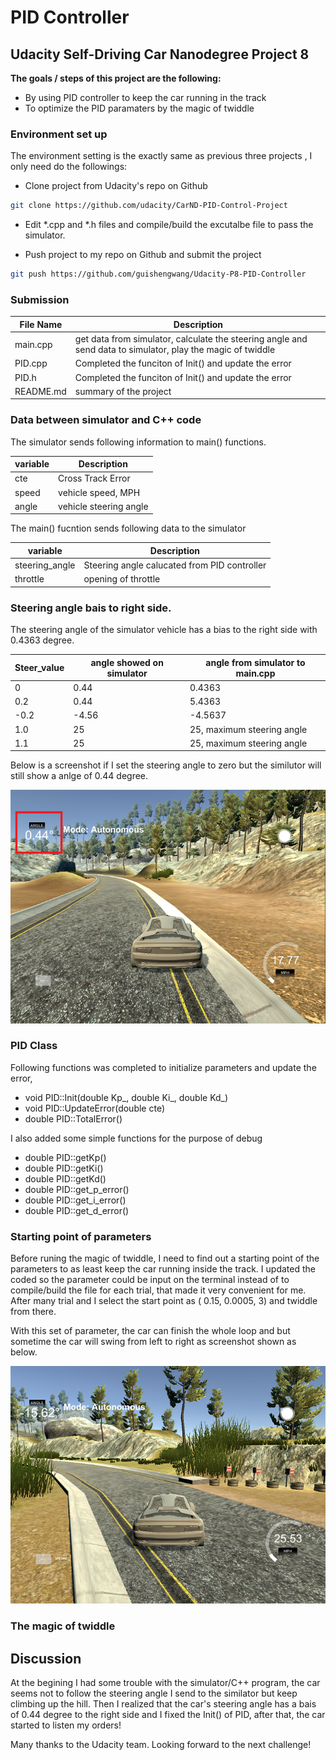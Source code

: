 #  **PID Controller** 
## Udacity Self-Driving Car Nanodegree Project 8


**The goals / steps of this project are the following:**

* By using PID controller to keep the car running in the track 
* To optimize the PID paramaters by the magic of twiddle

[//]: # (Image References)

[image1]: ./images/way_points.png "way points"
[image2]: ./images/offset.png "offset"
[image3]: ./images/start.png "start"

###  Environment set up

The environment setting is the exactly same as previous three projects , I only need do the followings: 

* Clone project from Udacity's repo on Github
```sh
git clone https://github.com/udacity/CarND-PID-Control-Project
```

* Edit *.cpp and *.h files and compile/build the excutalbe file to pass the simulator.

* Push project to my repo on Github and submit the project
```sh
git push https://github.com/guishengwang/Udacity-P8-PID-Controller
```


### Submission

File Name | Description
----------|-----------
main.cpp  | get data from simulator, calculate the steering angle and send data to simulator, play the magic of twiddle
PID.cpp| Completed the funciton of Init() and update the error
PID.h| Completed the funciton of Init() and update the error
README.md | summary of the project


### Data between simulator and C++ code

The simulator sends following information to main() functions.

variable   | Description 
----------|-----------
cte| Cross Track Error
speed| vehicle speed,  MPH
angle| vehicle steering angle

The main() fucntion sends following data to the simulator

variable   | Description 
----------|-----------
steering_angle| Steering angle calucated from PID controller
throttle| opening of throttle


### Steering angle bais to right side.

The steering angle of the simulator vehicle has a bias to the right side with 0.4363 degree.

Steer_value   | angle showed on simulator | angle from simulator to main.cpp 
----------|-----------|-----------
0 | 0.44 |0.4363
0.2|0.44 |5.4363
-0.2|-4.56|-4.5637
1.0| 25 | 25, maximum steering angle
1.1| 25 | 25, maximum steering angle

Below is a screenshot if I set the steering angle to zero but the similutor will still show a anlge of 0.44 degree.
 
![alt text][image2]


### PID Class

Following functions was completed to initialize parameters and update the error,

* void PID::Init(double Kp_, double Ki_, double Kd_)
* void PID::UpdateError(double cte)
* double PID::TotalError() 

I also added some simple functions for the purpose of debug

* double PID::getKp()
* double PID::getKi() 
* double PID::getKd()
* double PID::get_p_error()
* double PID::get_i_error() 
* double PID::get_d_error() 

### Starting point of parameters

Before runing the magic of twiddle, I need to find out a starting point of the parameters to as least keep the car running inside the track. I updated the coded so the parameter could be input on the terminal instead of to compile/build the file for each trial, that made it very convenient for me. After many trial and I select the start point as ( 0.15, 0.0005, 3) and twiddle from there.

With this set of parameter, the car can finish the whole loop and but sometime the car will swing from left to right as screenshot shown as below.

![alt text][image3]



### The magic of twiddle



## Discussion

At the begining I had some trouble with the simulator/C++ program, the car seems not to follow the steering angle I send to the similator but keep climbing up the hill. Then I realized that the car's steering angle has a bais of 0.44 degree to the right side and I fixed the Init() of PID, after that, the car started to listen my orders!

Many thanks to the Udacity team. Looking forward to the next challenge!




